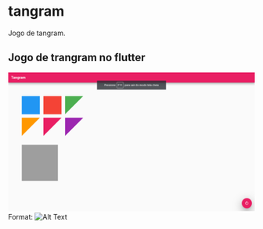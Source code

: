 # tangram

Jogo de tangram.

## Jogo de trangram no flutter

![Print Screen](/tangram.png)
Format: ![Alt Text](url)


